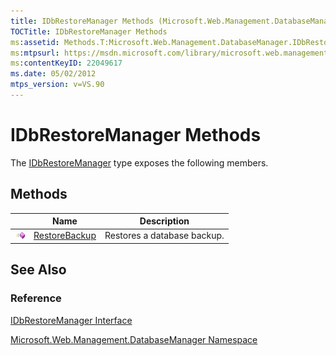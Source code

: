 ```yaml
---
title: IDbRestoreManager Methods (Microsoft.Web.Management.DatabaseManager)
TOCTitle: IDbRestoreManager Methods
ms:assetid: Methods.T:Microsoft.Web.Management.DatabaseManager.IDbRestoreManager
ms:mtpsurl: https://msdn.microsoft.com/library/microsoft.web.management.databasemanager.idbrestoremanager_methods(v=VS.90)
ms:contentKeyID: 22049617
ms.date: 05/02/2012
mtps_version: v=VS.90
---
```


# IDbRestoreManager Methods

The [IDbRestoreManager](idbrestoremanager-interface-microsoft-web-management-databasemanager.md) type exposes the following members.

## Methods

||Name|Description|
|--- |--- |--- |
|![Public method](images/Dd566041.pubmethod(en-us,VS.90).gif "Public method")|[RestoreBackup](idbrestoremanager-restorebackup-method-microsoft-web-management-databasemanager.md)|Restores a database backup.|


## See Also

### Reference

[IDbRestoreManager Interface](idbrestoremanager-interface-microsoft-web-management-databasemanager.md)

[Microsoft.Web.Management.DatabaseManager Namespace](microsoft-web-management-databasemanager-namespace.md)

